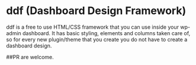 # ddf (Dashboard Design Framework)
ddf is a free to use HTML/CSS framework that you can use inside your wp-admin dashboard.
It has basic styling, elements and columns taken care of, so for every new plugin/theme that you create you do not have to create a dashboard design.

##PR are welcome.

